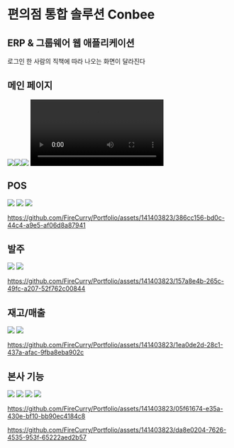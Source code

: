 # 편의점 통합 솔루션 Conbee
## ERP & 그룹웨어 웹 애플리케이션

로그인 한 사람의 직책에 따라 나오는 화면이 달라진다
## 메인 페이지
<img src="./image/Slide4.jpg"><img src="./image/Slide5.jpg"><img src="./image/Slide6.jpg">
<video src="https://github.com/FireCurry/Portfolio/assets/141403823/c0697f69-6b63-46a9-9178-7866d8d54dc7"/>

## POS
<img src="./image/Slide7.jpg">
<img src="./image/Slide8.jpg">
<img src="./image/Slide9.jpg">


https://github.com/FireCurry/Portfolio/assets/141403823/386cc156-bd0c-44c4-a9e5-af06d8a87941


## 발주
<img src="./image/Slide10.jpg">
<img src="./image/Slide11.jpg">


https://github.com/FireCurry/Portfolio/assets/141403823/157a8e4b-265c-49fc-a207-52f762c00844


## 재고/매출
<img src="./image/Slide12.jpg">
<img src="./image/Slide13.jpg">


https://github.com/FireCurry/Portfolio/assets/141403823/1ea0de2d-28c1-437a-afac-9fba8eba902c


## 본사 기능
<img src="./image/Slide14.jpg">
<img src="./image/Slide15.jpg">
<img src="./image/Slide16.jpg">
<img src="./image/Slide17.jpg">


https://github.com/FireCurry/Portfolio/assets/141403823/05f61674-e35a-430e-bf10-bb90ec4184c8



https://github.com/FireCurry/Portfolio/assets/141403823/da8e0204-7626-4535-953f-65222aed2b57



